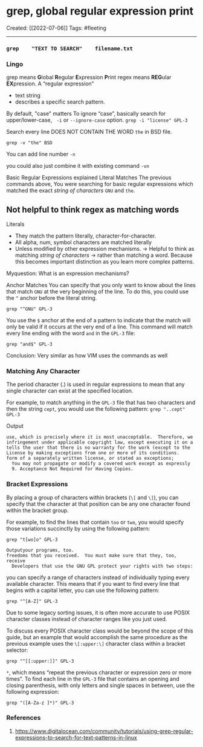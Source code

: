 # grep, global regular expression print
Created:  [[2022-07-06]]
Tags: #fleeting 

---
### `grep    "TEXT TO SEARCH"    filename.txt`


### Lingo
grep means **G**lobal **R**egular **E**xpression **P**rint
regex means **REG**ular **EX**pression. 
A “regular expression” 
- text string 
- describes a specific search pattern.




By default, "case" matters
To ignore “case”, basically search for upper/lower-case,  
`-i` or `--ignore-case` option.
`grep -i "license" GPL-3`



Search every line 
DOES NOT CONTAIN THE WORD `the` in BSD file.
```
grep -v "the" BSD
```


You can add line number
`-n`

you could also just combine it with existing command
`-vn`


Basic Regular Expressions explained
Literal Matches
The previous commands above, 
You were searching for basic regular expressions 
which matched the exact *string of characters* `GNU` and `the`. 

## Not helpful to think regex as matching words
Literals
- They match the pattern literally, character-for-character.
- All alpha, num, symbol characters are matched literally  
- Unless modified by other expression mechanisms.
-> Helpful to think as matching *string of characters* 
-> rather than matching a word. 
Because this becomes important distinction as you learn more complex patterns. 

Myquestion: What is an expression mechanisms?



Anchor Matches
You can specify that you only want to know about the lines that match `GNU` at the very beginning of the line. 
To do this, you could use the `^` anchor before the literal string.
```
grep "^GNU" GPL-3
```


You use the `$` anchor at the end of a pattern to indicate that the match will only be valid if it occurs at the very end of a line.
This command will match every line ending with the word `and` in the `GPL-3` file:
```
grep "and$" GPL-3
```


Conclusion: Very similar as how VIM uses the commands as well




### Matching Any Character

The period character (.) is used in regular expressions to mean that any single character can exist at the specified location.

For example, to match anything in the `GPL-3` file that has two characters and then the string `cept`, you would use the following pattern:
`grep "..cept" GPL-3`

Output
```
use, which is precisely where it is most unacceptable.  Therefore, we
infringement under applicable copyright law, except executing it on a
tells the user that there is no warranty for the work (except to the
License by making exceptions from one or more of its conditions.
form of a separately written license, or stated as exceptions;
  You may not propagate or modify a covered work except as expressly
  9. Acceptance Not Required for Having Copies.
```


### Bracket Expressions

By placing a group of characters within brackets (`\[` and `\]`), you can specify that the character at that position can be any one character found within the bracket group.

For example, to find the lines that contain `too` or `two`, you would specify those variations succinctly by using the following pattern:

```
grep "t[wo]o" GPL-3
```

```
Outputyour programs, too.
freedoms that you received.  You must make sure that they, too, receive
  Developers that use the GNU GPL protect your rights with two steps:
```



you can specify a range of characters instead of individually typing every available character.
This means that if you want to find every line that begins with a capital letter, you can use the following pattern:
```
grep "^[A-Z]" GPL-3
```


Due to some legacy sorting issues, it is often more accurate to use POSIX character classes instead of character ranges like you just used.

To discuss every POSIX character class would be beyond the scope of this guide, but an example that would accomplish the same procedure as the previous example uses the `\[:upper:\]` character class within a bracket selector:

```
grep "^[[:upper:]]" GPL-3
```





`*`, which means “repeat the previous character or expression zero or more times”.
To find each line in the `GPL-3` file that contains an opening and closing parenthesis, with only letters and single spaces in between, use the following expression:

```
grep "([A-Za-z ]*)" GPL-3
```



### References
1. https://www.digitalocean.com/community/tutorials/using-grep-regular-expressions-to-search-for-text-patterns-in-linux